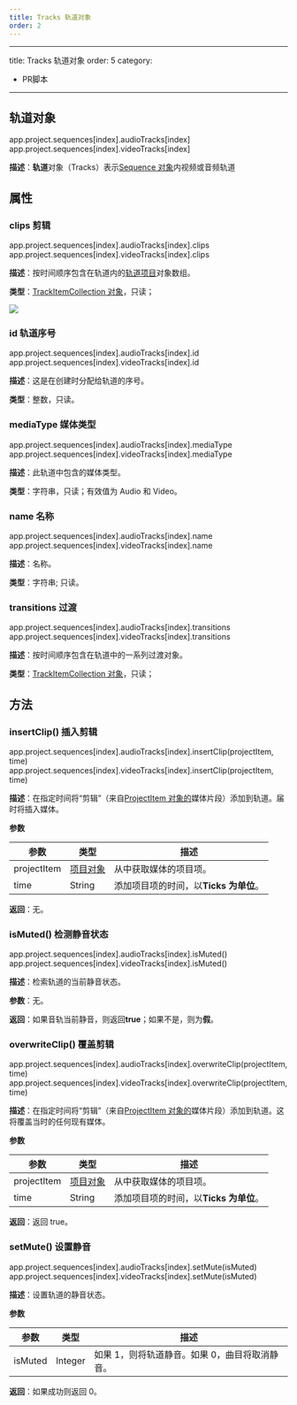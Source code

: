 ```yaml
---
title: Tracks 轨道对象
order: 2
---
```


---
title: Tracks 轨道对象
order: 5
category:

- PR脚本

---

## 轨道对象

app.project.sequences[index].audioTracks[index]
app.project.sequences[index].videoTracks[index]

**描述**：**轨道**对象（Tracks）表示[Sequence 对象](https://ppro-scripting.docsforadobe.dev/sequence/sequence.html#sequence)内视频或音频轨道

## 属性

### clips 剪辑

app.project.sequences[index].audioTracks[index].clips
app.project.sequences[index].videoTracks[index].clips

**描述**：按时间顺序包含在轨道内的[轨道项目](https://ppro-scripting.docsforadobe.dev/item/trackitem.html#trackitem)对象数组。

**类型**：[TrackItemCollection 对象](https://ppro-scripting.docsforadobe.dev/collection/trackitemcollection.html#trackitemcollection)，只读；

![](https://cdn.yuelili.com/20211027180444.png)

### id 轨道序号

app.project.sequences[index].audioTracks[index].id
app.project.sequences[index].videoTracks[index].id

**描述**：这是在创建时分配给轨道的序号。

**类型**：整数，只读。

### mediaType 媒体类型

app.project.sequences[index].audioTracks[index].mediaType
app.project.sequences[index].videoTracks[index].mediaType

**描述**：此轨道中包含的媒体类型。

**类型**：字符串，只读；有效值为 Audio 和 Video。

### name 名称

app.project.sequences[index].audioTracks[index].name
app.project.sequences[index].videoTracks[index].name

**描述**：名称。

**类型**：字符串; 只读。

### transitions 过渡

app.project.sequences[index].audioTracks[index].transitions
app.project.sequences[index].videoTracks[index].transitions

**描述**：按时间顺序包含在轨道中的一系列过渡对象。

**类型**：[TrackItemCollection 对象](https://ppro-scripting.docsforadobe.dev/collection/trackitemcollection.html#trackitemcollection)，只读；

## 方法

### insertClip() 插入剪辑

app.project.sequences[index].audioTracks[index].insertClip(projectItem, time)
app.project.sequences[index].videoTracks[index].insertClip(projectItem, time)

**描述**：在指定时间将“剪辑”（来自[ProjectItem 对象的](https://ppro-scripting.docsforadobe.dev/item/projectitem.html#projectitem)媒体片段）添加到轨道。届时将插入媒体。

**参数**

| 参数        | 类型                                                                                  | 描述                                   |
| ----------- | ------------------------------------------------------------------------------------- | -------------------------------------- |
| projectItem | [项目对象](https://ppro-scripting.docsforadobe.dev/item/projectitem.html#projectitem) | 从中获取媒体的项目项。                 |
| time        | String                                                                                | 添加项目项的时间，以**Ticks 为单位**。 |

**返回**：无。

### isMuted() 检测静音状态

app.project.sequences[index].audioTracks[index].isMuted()
app.project.sequences[index].videoTracks[index].isMuted()

**描述**：检索轨道的当前静音状态。

**参数**：无。

**返回**：如果音轨当前静音，则返回**true**；如果不是，则为**假**。

### overwriteClip() 覆盖剪辑

app.project.sequences[index].audioTracks[index].overwriteClip(projectItem, time)
app.project.sequences[index].videoTracks[index].overwriteClip(projectItem, time)

**描述**：在指定时间将“剪辑”（来自[ProjectItem 对象的](https://ppro-scripting.docsforadobe.dev/item/projectitem.html#projectitem)媒体片段）添加到轨道。这将覆盖当时的任何现有媒体。

**参数**

| 参数        | 类型                                                                                  | 描述                                   |
| ----------- | ------------------------------------------------------------------------------------- | -------------------------------------- |
| projectItem | [项目对象](https://ppro-scripting.docsforadobe.dev/item/projectitem.html#projectitem) | 从中获取媒体的项目项。                 |
| time        | String                                                                                | 添加项目项的时间，以**Ticks 为单位**。 |

**返回**：返回 true。

### setMute() 设置静音

app.project.sequences[index].audioTracks[index].setMute(isMuted)
app.project.sequences[index].videoTracks[index].setMute(isMuted)

**描述**：设置轨道的静音状态。

**参数**

| 参数    | 类型    | 描述                                           |
| ------- | ------- | ---------------------------------------------- |
| isMuted | Integer | 如果 1，则将轨道静音。如果 0，曲目将取消静音。 |

**返回**：如果成功则返回 0。
